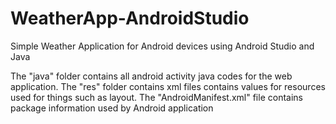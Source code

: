 # WeatherApp-AndroidStudio
Simple Weather Application for Android devices using Android Studio and Java

The "java" folder contains all android activity java codes for the web application. 
The "res" folder contains xml files contains values for resources used for things such as layout.
The "AndroidManifest.xml" file contains package information used by Android application
